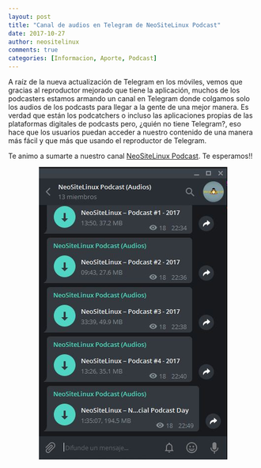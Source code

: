```yaml
---
layout: post
title: "Canal de audios en Telegram de NeoSiteLinux Podcast"
date: 2017-10-27
author: neositelinux
comments: true
categories: [Informacion, Aporte, Podcast]
---
```


A raíz de la nueva actualización de Telegram en los móviles, vemos que gracias al reproductor mejorado que tiene la aplicación, muchos de los podcasters estamos armando un canal en Telegram donde colgamos solo los audios de los podcasts para llegar a la gente de una mejor manera.
Es verdad que están los podcatchers o incluso las aplicaciones propias de las plataformas digitales de podcasts pero, ¿quién no tiene Telegram?, eso hace que los usuarios puedan acceder a nuestro contenido de una manera más fácil y que más que usando el reproductor de Telegram.

Te animo a sumarte a nuestro canal [NeoSiteLinux Podcast](https://t.me/neositelinuxpodcast). Te esperamos!!

<p align="center">
<img src="/images/nsl_audios.jpg" alt="_Logo">
</p>

